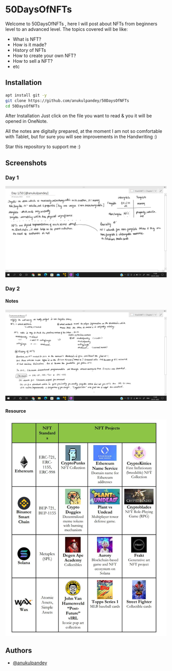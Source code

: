 
# 50DaysOfNFTs

Welcome to 50DaysOfNFTs , here I will post about NFTs from beginners level to an advanced level. The topics covered will be like:
- What is NFT?
- How is it made?
- History of NFTs
- How to create your own NFT?
- How to sell a NFT?
- etc
## Installation
```bash
apt install git -y
git clone https://github.com/anukulpandey/50DaysOfNFTs
cd 50DaysOfNFTs
```

After Installation Just click on the file you want to read & you it will be opened in OneNote.

All the notes are digitally prepared, at the moment I am not so comfortable with Tablet, but for sure you will see improvements in the Handwriting :)

Star this repository to support me :)

## Screenshots

### Day 1
![Screenshot](./resources/day1.png)

### Day 2

#### Notes
![Screenshot](./resources/day2-1.png)

#### Resource
![Screenshot](./resources/day2-2.jpg)

## Authors

- [@anukulpandey](https://www.github.com/anukulpandey)

  